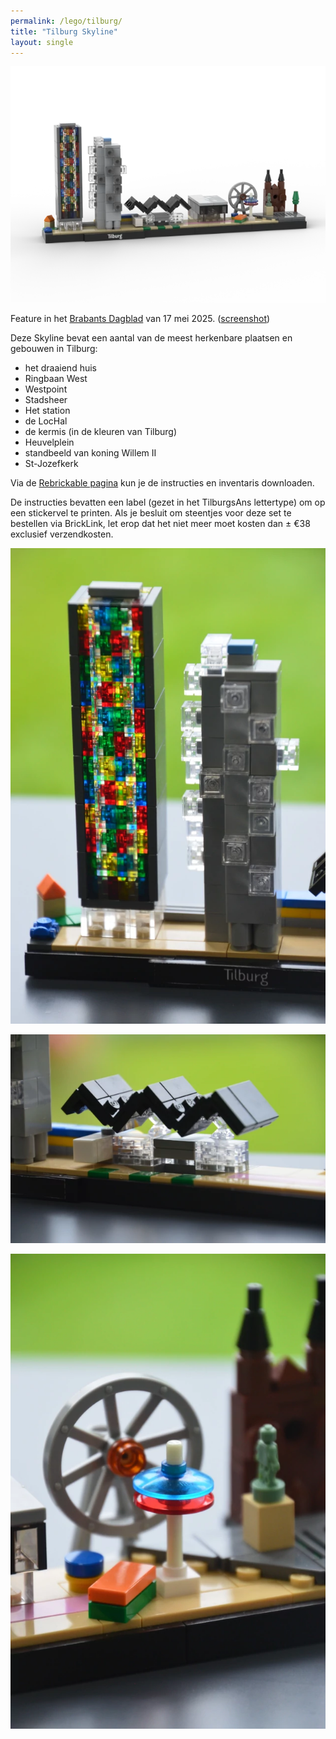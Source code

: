 ```yaml
---
permalink: /lego/tilburg/
title: "Tilburg Skyline"
layout: single
---
```


![render](/images/lego/tilburg/tilburg.webp)

Feature in het [Brabants Dagblad](https://www.bd.nl/tilburg/jan-deed-er-anderhalf-jaar-over-om-de-tilburgse-skyline-in-lego-na-te-maken-en-nu-kan-iedereen-dat~ac98f048/) van 17 mei 2025. ([screenshot](/images/other/brabants-dagblad-2025.webp))

Deze Skyline bevat een aantal van de meest herkenbare plaatsen en gebouwen in Tilburg:

- het draaiend huis
- Ringbaan West
- Westpoint
- Stadsheer
- Het station
- de LocHal
- de kermis (in de kleuren van Tilburg)
- Heuvelplein
- standbeeld van koning Willem II
- St-Jozefkerk

Via de [Rebrickable pagina](https://rebrickable.com/mocs/MOC-196703/) kun je de instructies en inventaris downloaden.

De instructies bevatten een label (gezet in het TilburgsAns lettertype) om op een stickervel te printen. Als je besluit om steentjes voor deze set te bestellen via BrickLink, let erop dat het niet meer moet kosten dan ± €38 exclusief verzendkosten.

![flats](/images/lego/tilburg/flats.webp)

![station](/images/lego/tilburg/station.webp)

![kermis](/images/lego/tilburg/kermis.webp)
